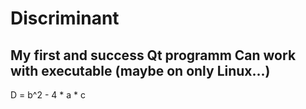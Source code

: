 # Discriminant
My first and success Qt programm
Can work with executable (maybe on only Linux...)
---
D = b^2 - 4 * a * c
